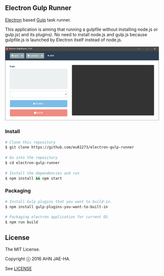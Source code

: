 ## Electron Gulp Runner
[Electron](http://electron.atom.io/) based [Gulp](http://gulpjs.com/) task runner.

This application is aiming that running a gulpfile without installing node.js or gulp.js( and its plugins).
No need to install node.js and gulp.js because gulpfile.js is launched by Electron itself instead of node.js.

![Preview](./preview.png)

### Install
```bash
# Clone this repository
$ git clone https://github.com/eu81273/electron-gulp-runner

# Go into the repository
$ cd electron-gulp-runner

# Install the dependencies and run
$ npm install && npm start
```

### Packaging
```bash
# Install Gulp plugins that you want to build-in.
$ npm install gulp-plugins-you-want-to-built-in

# Packaging electron application for current OS
$ npm run build
```

## License

The MIT License.

Copyright ⓒ 2016 AHN JAE-HA.

See [LICENSE](https://github.com/eu81273/electron-gulp-runner/blob/master/LICENSE)
